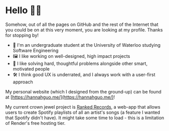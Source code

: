 # Hello 🙋🏻

Somehow, out of all the pages on GitHub and the rest of the Internet that you could be on at this very moment, you are looking at my profile. Thanks for stopping by!

- 🏫 I'm an undergraduate student at the University of Waterloo studying Software Engineering 
- 🖼️ I like working on well-designed, high impact projects
- 🧩 I like solving hard, thoughtful problems alongside other smart, motivated people
- 🛠️ I think good UX is underrated, and I always work with a user-first approach

My personal website (which I designed from the ground-up) can be found at [https://hannahguo.me/](https://hannahguo.me/)!

My current crown jewel project is [Ranked Records](https://ranked-records.onrender.com/), a web-app that allows users to create Spotify playlists of all an artist's songs (a feature I wanted that Spotify didn't have). It might take some time to load - this is a limitation of Render's free hosting tier.
